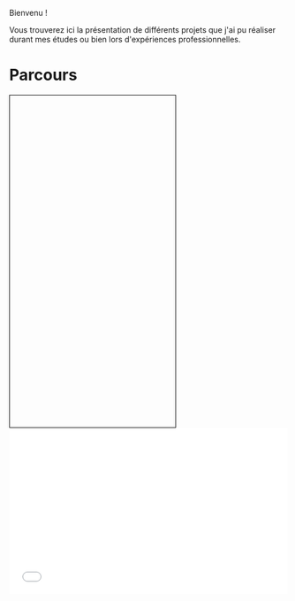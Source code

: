 <meta charset="utf-8">
<head>
	<style>
	</style>
	
Bienvenu !

Vous trouverez ici la présentation de différents projets que j'ai pu réaliser durant mes études ou bien lors d'expériences professionnelles.
</head>


<script src="//d3js.org/d3.v3.min.js"></script>
<script src="./myVoronoi.js"></script>
  
<script src="https://unpkg.com/leaflet@1.0.3/dist/leaflet.css"></script>
<script src="https://unpkg.com/leaflet@1.0.3/dist/leaflet-src.js"></script>
 <!-- Make sure you put this AFTER Leaflet's CSS -->
<script src="https://unpkg.com/leaflet@1.3.1/dist/leaflet.js"
   integrity="sha512-/Nsx9X4HebavoBvEBuyp3I7od5tA0UzAxs+j83KgC8PU0kgB4XiK4Lfe4y4cgBtaRJQEIFCW+oC506aPT2L1zw=="
   crossorigin=""></script>

<h1>Parcours</h1>
<script>
var Cursus = L.layerGroup();

L.circleMarker([48.117232,-1.6734248], {
    color: '#3399ff',
    fillColor: '#3399ff',
   fillOpacity: 0.5,
    radius: 5,
    stroke: false
}).bindPopup("2008-2011, Baccalauréat S, Lycée Jean Macé").addTo(Cursus);

L.circleMarker([51.442749,-0.2208968], {
    color: '#3399ff',
    fillColor: '#3399ff',
   fillOpacity: 0.5,
    radius: 5,
    stroke: false
}).bindPopup("2012, ESOL program, South Tames College").addTo(Cursus),

L.circleMarker([48.1176084,-1.6661783], {
    color: '#3399ff',
    fillColor: '#3399ff',
   fillOpacity: 0.5,
    radius: 5,
    stroke: false
    }).bindPopup("2012-2014, Licence 2 Maths-Eco, Université de Rennes 1").addTo(Cursus),
    
L.circleMarker([48.5790692,7.7642658], {
    color: '#3399ff',
    fillColor: '#3399ff',
   fillOpacity: 0.5,
    radius: 5,
    stroke: false
    }).bindPopup("2014-2017, Master Démographie, Université de Strasbourg").addTo(Cursus),
    
L.circleMarker([48.0506619,-1.7440317],{
    color: '#3399ff',
    fillColor: '#3399ff',
   fillOpacity: 0.5,
    radius: 5,
    stroke: false
    }).bindPopup("2017-2018, MSc Statistics for Smart Data, Ecole Nationale de la Statistique et de l'Analyse de l'Information").addTo(Cursus);

var Stages = L.layerGroup();
L.circleMarker([45.5368285,-73.600919], {
    color: 'orange',
    fillColor: 'orange',
   fillOpacity: 0.5,
    radius: 5,
    stroke: false
}).bindPopup("2016(2mois), Stagiaire recherche, Département Urbanisation culture et Société, Institut Nationale de la Recherche Scientifique").addTo(Stages);

L.circleMarker([48.0925856,-1.6782827], {
    color: 'orange',
    fillColor: 'orange',
   fillOpacity: 0.5,
    radius: 5,
    stroke: false
}).bindPopup("2017(6mois), Stagiaire Démographe, Agence D' Urbanisme et de Développement Intercommunal de l'Agglomération Rennaise").addTo(Stages);

L.circleMarker([48.7154456,2.1916126], {
    color: 'orange',
    fillColor: 'orange',
   fillOpacity: 0.5,
    radius: 5,
    stroke: false
    }).bindPopup("2018(6mois), \\ Stagiaire chargée d'études quantitatives, Groupe de Recherche en Energie Technologie et Société, Département Innovation Commerciale Analyse du Marché et de son Envrionnement").addTo(Stages);
    
var Experiences = L.layerGroup();

L.circleMarker([45.0686083,-1.1514688], {
    color: '#00cc66',
    fillColor: '#00cc66',
    fillOpacity: 0.5,
    radius: 5,
    stroke: false
}).bindPopup("Serveuse Plongeuse").addTo(Experiences);

L.circleMarker([51.5287718,-0.2416817], {
    color: '#00cc66',
    fillColor: '#00cc66',
    fillOpacity: 0.5,
    radius: 5,
    stroke: false
}).bindPopup("Jeune fille Au-pair").addTo(Experiences);

L.circleMarker([41.6510923,8.8549785], {
    color: '#00cc66',
    fillColor: '#00cc66',
    fillOpacity: 0.5,
    radius: 5,
    stroke: false
}).bindPopup("Vendeuse de Glaces").addTo(Experiences);

L.circleMarker([48.8500824,-3.017588], {
    color: '#00cc66',
    fillColor: '#00cc66',
    fillOpacity: 0.5,
    radius: 5,
    stroke: false
}).bindPopup("Serveuse").addTo(Experiences);

L.circleMarker([48.5692059,7.6920542], {
    color: '#00cc66',
    fillColor: '#00cc66',
    fillOpacity: 0.5,
    radius: 5,
    stroke: false
}).bindPopup("Agent Recenseur").addTo(Experiences);

L.circleMarker([48.5807445,7.7465913], {
    color: '#00cc66',
    fillColor: '#00cc66',
    fillOpacity: 0.5,
    radius: 5,
    stroke: false
}).bindPopup("Serveuse").addTo(Experiences);
 
 var map = L.map("map", {
		layers: [Cursus, Stages, Experiences],
    center: [46.8013913,-31.0235914],
		zoom: 3
    });
    
    
var overlays = {
    "Cursus": Cursus,
    "Stages": Stages,
    "Experiences": Experiences
};

L.control.layers(null,overlays, {collapsed: false}).addTo(map);

</script>


<body>
	<div id="map" style="width:300px; height:600px; border:solid 1px black;"></div>
	<iframe width="100%" height="300" src="//jsfiddle.net/sgu5dc0k/398/embedded/" allowfullscreen="allowfullscreen" allowpaymentrequest frameborder="0"></iframe>

</body>

